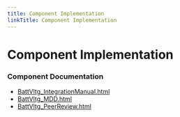 ```yaml
---
title: Component Implementation
linkTitle: Component Implementation
---
```


# Component Implementation
### Component Documentation

- [BattVltg_IntegrationManual.html](doc/BattVltg_IntegrationManual.html)
- [BattVltg_MDD.html](doc/BattVltg_MDD.html)
- [BattVltg_PeerReview.html](doc/BattVltg_PeerReview.html)

